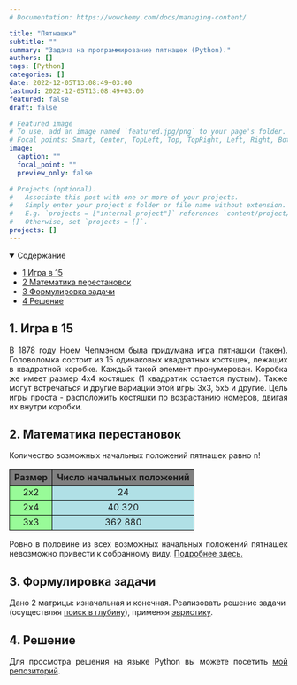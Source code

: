 ```yaml
---
# Documentation: https://wowchemy.com/docs/managing-content/

title: "Пятнашки"
subtitle: ""
summary: "Задача на программирование пятнашек (Python)."
authors: []
tags: [Python]
categories: []
date: 2022-12-05T13:08:49+03:00
lastmod: 2022-12-05T13:08:49+03:00
featured: false
draft: false

# Featured image
# To use, add an image named `featured.jpg/png` to your page's folder.
# Focal points: Smart, Center, TopLeft, Top, TopRight, Left, Right, BottomLeft, Bottom, BottomRight.
image:
  caption: ""
  focal_point: ""
  preview_only: false

# Projects (optional).
#   Associate this post with one or more of your projects.
#   Simply enter your project's folder or file name without extension.
#   E.g. `projects = ["internal-project"]` references `content/project/deep-learning/index.md`.
#   Otherwise, set `projects = []`.
projects: []
---
```


<details class="toc-inpage d-print-none  " open="">
<summary class="font-weight-bold">Содержание</summary>
<nav id="TableOfContents" class="nav flex-column">
<ul>
<li class="nav-item"><a href="#игра_в_15" class="nav-link"><span class="section-num">1</span> Игра в 15</a></li>
<li class="nav-item"><a href="#формулировка_задачи_15" class="nav-link"><span class="section-num">2</span> Математика перестановок</a></li>
<li class="nav-item"><a href="#формулировка_задачи_15" class="nav-link"><span class="section-num">3</span> Формулировка задачи</a></li>
<li class="nav-item"><a href="#решение_задачи_15" class="nav-link"><span class="section-num">4</span> Решение</a></li>
</ul>
</nav>
</details>

<h2 id='игра_в_15'><span class="section-num"><b>1</span>. Игра в 15</b></h2>
<p align="justify">В 1878 году Ноем Чепмэном была придумана игра пятнашки (такен). Головоломка состоит из 15 одинаковых квадратных костяшек, лежащих в квадратной коробке. Каждый такой элемент пронумерован. Коробка же имеет размер 4x4 костяшек (1 квадратик остается пустым). Также могут встречаться и другие вариации этой игры 3x3, 5x5 и другие. Цель игры проста - расположить костяшки по возрастанию номеров, двигая их внутри коробки.</p>
<h2 id='математика_перестановок'><span class="section-num"><b>2</span>. Математика перестановок</b></h2>
<p align="justify">Количество возможных начальных положений пятнашек равно n!</p>

<style>
    .heatMap {
        text-align: center;
    }
    .heatMap th {
        background: grey;
        word-wrap: break-word;
        text-align: center;
    }
    td, th {
    	border: 1px solid black;
    }
    .heatMap td:nth-child(1) { background: #98FB98; }
    .heatMap td:nth-child(2) { background: #B0E0E6; }
</style>

<div class="heatMap" style="text-align: center;">

<center>

| Размер| Число начальных положений | 
|:-----:|:-------------------------:|
| 2x2   | 24                        |
| 2x4   | 40 320                    |
| 3x3   | 362 880                   |

</center>

</div>

<p align="justify">Ровно в половине из всех возможных начальных положений пятнашек невозможно привести к собранному виду. <a href="https://mathworld.wolfram.com/15Puzzle.html" target = "_blank">Подробнее здесь.</a></p>



<h2 id='формулировка_задачи_15'><span class="section-num"><b>3</span>. Формулировка задачи</b></h2>

<p>Дано 2 матрицы: изначальная и конечная. Реализовать решение задачи (осуществляя <a href="https://en.wikipedia.org/wiki/Depth-first_search" target = "_blank">поиск в глубину</a>), применяя <a href="https://ru.wikipedia.org/wiki/Эвристический_алгоритм" target = "_blank">эвристику</a>.</p>

<h2 id='решение_задачи_15'><span class="section-num"><b>4</span>. Решение</b></h2>
<p align="justify">Для просмотра решения на языке Python вы можете посетить <a href="https://github.com/Jexari/intelligent-systems" target = "_blank">мой репозиторий</a>.</p>
